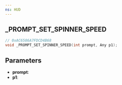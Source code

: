 ```yaml
---
ns: HUD
---
```

## _PROMPT_SET_SPINNER_SPEED

```c
// 0xAC6586A7FDCD4B68
void _PROMPT_SET_SPINNER_SPEED(int prompt, Any p1);
```

## Parameters
* **prompt**:
* **p1**:

